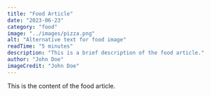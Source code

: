 ```yaml
---
title: "Food Article"
date: "2023-06-23"
category: "food"
image: "../images/pizza.png"
alt: "Alternative text for food image"
readTime: "5 minutes"
description: "This is a brief description of the food article."
author: "John Doe"
imageCredit: "John Doe"
---
```


This is the content of the food article.
